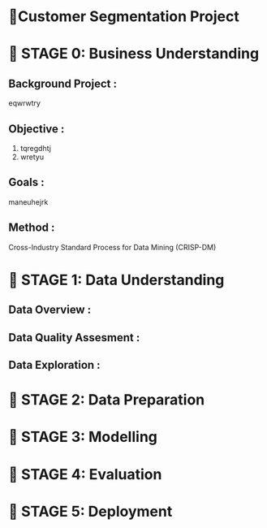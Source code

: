 # 📔**Customer Segmentation Project**

# 📂 STAGE 0: Business Understanding
## Background Project :
eqwrwtry

## Objective :
1. tqregdhtj
2. wretyu

## Goals :
maneuhejrk

## Method :
Cross-Industry Standard Process for Data Mining (CRISP-DM)
<br>

# 📂 STAGE 1: Data Understanding
## Data Overview :

## Data Quality Assesment :

## Data Exploration :

# 📂 STAGE 2: Data Preparation

# 📂 STAGE 3: Modelling

# 📂 STAGE 4: Evaluation

# 📂 STAGE 5: Deployment
